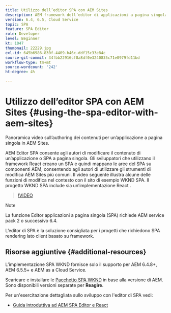 ```yaml
---
title: Utilizzo dell’editor SPA con AEM Sites
description: AEM framework dell’editor di applicazioni a pagina singola consente agli autori di modificare il contenuto di un’applicazione o di un SPA a pagina singola. Gli sviluppatori che utilizzano i framework React creano un SPA e quindi mappano le aree del SPA su componenti AEM, consentendo agli autori di utilizzare gli strumenti di modifica AEM Sites più comuni.
version: 6.4, 6.5, Cloud Service
topic: SPA
feature: SPA Editor
role: Developer
level: Beginner
kt: 1047
thumbnail: 22229.jpg
exl-id: 645b6986-830f-4409-b46c-ddf15c33e84c
source-git-commit: 34fbb22916cf8a8df0e3240835c71e0979fd11bd
workflow-type: tm+mt
source-wordcount: '242'
ht-degree: 4%

---
```


# Utilizzo dell’editor SPA con AEM Sites {#using-the-spa-editor-with-aem-sites}

Panoramica video sull’authoring dei contenuti per un’applicazione a pagina singola in AEM Sites.

AEM Editor SPA consente agli autori di modificare il contenuto di un’applicazione o SPA a pagina singola. Gli sviluppatori che utilizzano il framework React creano un SPA e quindi mappano le aree del SPA su componenti AEM, consentendo agli autori di utilizzare gli strumenti di modifica AEM Sites più comuni. Il video seguente illustra alcune delle funzioni di modifica nel contesto con il sito di esempio WKND SPA. Il progetto WKND SPA include sia un’implementazione React .

>[!VIDEO](https://video.tv.adobe.com/v/22229?quality=12&learn=on)

>[!NOTE]
>
> La funzione Editor applicazioni a pagina singola (SPA) richiede AEM service pack 2 o successivo 6.4.
>
> L’editor di SPA è la soluzione consigliata per i progetti che richiedono SPA rendering lato client basato su framework.

## Risorse aggiuntive {#additional-resources}

L’implementazione SPA WKND fornisce solo il supporto per AEM 6.4.8+, AEM 6.5.5+ e AEM as a Cloud Service.

Scaricare e installare le [Pacchetto SPA WKND](https://github.com/adobe/aem-guides-wknd-spa/releases) in base alla versione di AEM. Sono disponibili versioni separate per **Reagire**.

Per un&#39;esercitazione dettagliata sullo sviluppo con l&#39;editor di SPA vedi:

* [Guida introduttiva ad AEM SPA Editor e React](https://experienceleague.adobe.com/docs/experience-manager-learn/getting-started-with-aem-headless/spa-editor/react/overview.html)
